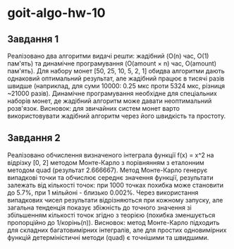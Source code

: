 # goit-algo-hw-10

## Завдання 1

Реалізовано два алгоритми видачі решти: жадібний (O(n) час, O(1) пам'ять) та динамічне програмування (O(amount × n) час, O(amount) пам'ять). Для набору монет [50, 25, 10, 5, 2, 1] обидва алгоритми дають однаковий оптимальний результат, але жадібний працює в тисячі разів швидше (наприклад, для суми 10000: 0.25 мкс проти 5324 мкс, різниця ~21000 разів). Динамічне програмування необхідне для спеціальних наборів монет, де жадібний алгоритм може давати неоптимальний розв'язок. Висновок: для звичайних систем монет варто використовувати жадібний алгоритм через його швидкість та простоту.

## Завдання 2

Реалізовано обчислення визначеного інтеграла функції f(x) = x^2 на відрізку [0, 2] методом Монте-Карло з порівнянням з еталонним методом quad (результат 2.666667). Метод Монте-Карло генерує випадкові точки та обчислює середнє значення функції, результати залежать від кількості точок: при 1000 точках похибка може становити до 5.7%, при 1 мільйоні - близько 0.002%. Через використання випадкових чисел результати відрізняються при кожному запуску, але загальна тенденція показує збіжність до точного значення зі збільшенням кількості точок згідно з теорією (похибка зменшується пропорційно до 1/корінь(n)). Висновок: метод Монте-Карло підходить для складних багатовимірних інтегралів, але для простих одновимірних функцій детерміністичні методи (quad) є точнішими та швидшими.
